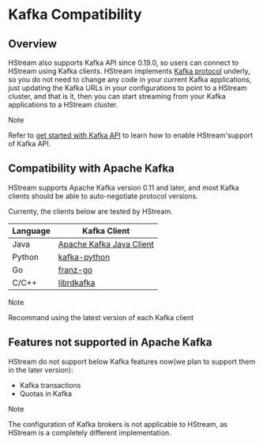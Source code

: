 # Kafka Compatibility

## Overview

HStream also supports Kafka API since 0.19.0, so users can connect to HStream using Kafka clients. HStream implements [Kafka protocol](https://kafka.apache.org/protocol.html) underly, so you do not need to change any code in your current Kafka applications, just updating the Kafka URLs in your configurations to point to a HStream cluster, and that is it, then you can start streaming from your Kafka applications to a HStream cluster.


> [!NOTE]
>
> Refer to [get started with Kafka API](../start/get-started-with-kafka-api.md) to learn how to enable HStream'support of Kafka API.


## Compatibility with Apache Kafka

HStream supports Apache Kafka version 0.11 and later, and most Kafka clients should be able to auto-negotiate protocol versions.

Currenty, the clients below are tested by HStream.

| Language | Kafka Client |
| -------- | ------------ |
| Java     | [Apache Kafka Java Client](https://github.com/apache/kafka) |
| Python   | [kafka-python](https://github.com/dpkp/kafka-python) |
| Go       | [franz-go](https://github.com/twmb/franz-go) |
| C/C++    | [librdkafka](https://github.com/confluentinc/librdkafka) |


> [!NOTE]
>
> Recommand using the latest version of each Kafka client
>

## Features not supported in Apache Kafka


HStream do not support below Kafka features now(we plan to support them in the later version):
- Kafka transactions
- Quotas in Kafka

> [!NOTE]
>
> The configuration of Kafka brokers is not applicable to HStream, as HStream is a completely different implementation.
>
